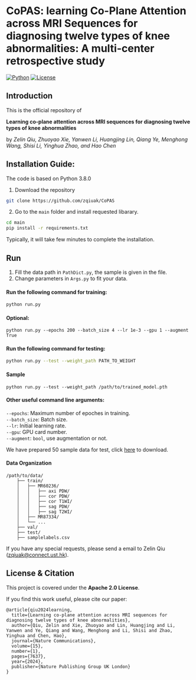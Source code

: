 # CoPAS: learning Co-Plane Attention across MRI Sequences for diagnosing twelve types of knee abnormalities: A multi-center retrospective study

[![Python](https://img.shields.io/badge/Python-3.8.0-blue)]()
[![License](https://img.shields.io/badge/License-Apache%202.0-yellow)](https://opensource.org/licenses/Apache-2.0)
<!-- [![DOI]()]()-->


## Introduction
This is the official repository of 

**Learning co-plane attention across MRI sequences for diagnosing twelve types of knee abnormalities** 

by
*Zelin Qiu, Zhuoyao Xie, Yanwen Li, Huangjing Lin, Qiang Ye, Menghong Wang, Shisi Li, Yinghua Zhao, and Hao Chen*

## Installation Guide:
The code is based on Python 3.8.0

1. Download the repository
```bash
git clone https://github.com/zqiuak/CoPAS
```

2. Go to the `main` folder and install requested libarary.
```bash
cd main
pip install -r requirements.txt
```
Typically, it will take few minutes to complete the installation.


## Run
1. Fill the data path in ```PathDict.py```, the sample is given in the file.
2. Change parameters in ```Args.py``` to fit your data.
#### Run the following command for training:
```bash
python run.py
```

#### Optional:
```
python run.py --epochs 200 --batch_size 4 --lr 1e-3 --gpu 1 --augment True
```

#### Run the following command for testing:
```bash
python run.py --test --weight_path PATH_TO_WEIGHT
```

#### Sample
```
python run.py --test --weight_path /path/to/trained_model.pth
```

#### Other useful command line arguments:
```--epochs```: Maximum number of epoches in training.<br>
```--batch_size```: Batch size.<br>
```--lr```: Initial learning rate.<br>
```--gpu```: GPU card number.<br>
```--augment```: ```bool```, use augmentation or not.<br>


We have prepared 50 sample data for test, click [here](https://drive.google.com/drive/folders/1ZG1Cnr6o5u35jumdbWrdw5LC2Je2MD0z?usp=sharing) to download.

#### Data Organization

```
/path/to/data/
    ├── train/
    │   ├── MR60236/
    │   │   ├── axi PDW/
    │   │   ├── cor PDW/
    │   │   ├── cor T1WI/
    │   │   ├── sag PDW/
    │   │   ├── sag T2WI/
    │   ├── MR87334/
    │   └── ...
    ├── val/
    ├── test/
    ├── samplelabels.csv

```

If you have any special requests, please send a email to Zelin Qiu (zqiuak@connect.ust.hk).

## License & Citation

This project is covered under the **Apache 2.0 License**.

If you find this work useful, please cite our paper:

```
@article{qiu2024learning,
  title={Learning co-plane attention across MRI sequences for diagnosing twelve types of knee abnormalities},
  author={Qiu, Zelin and Xie, Zhuoyao and Lin, Huangjing and Li, Yanwen and Ye, Qiang and Wang, Menghong and Li, Shisi and Zhao, Yinghua and Chen, Hao},
  journal={Nature Communications},
  volume={15},
  number={1},
  pages={7637},
  year={2024},
  publisher={Nature Publishing Group UK London}
}
```
